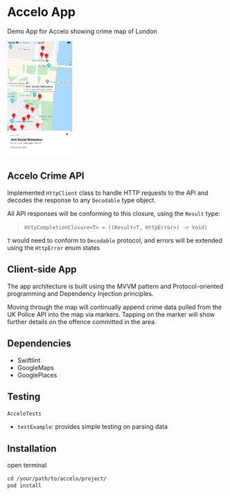 # Accelo App

Demo App for Accelo showing crime map of London

<p align="left">
  <img src="https://github.com/jaysalvador/accelo/blob/master/images/01.png" width="150" alt="accessibility text">
</p>

## Accelo Crime API

Implemented `HttpClient` class to handle HTTP requests to the API and decodes the response to any `Decodable` type object.

All API responses will be conforming to this closure, using the `Result` type:
>  `HttpCompletionClosure<T> = ((Result<T, HttpError>) -> Void)`

`T` would need to conform to `Decodable` protocol, and errors will be extended using the `HttpError` enum states

## Client-side App

The app architecture is built using the MVVM pattern and Protocol-oriented programming and Dependency Injection principles.

Moving through the map will continually append crime data pulled from the UK Police API into the map via markers. 
Tapping on the marker will show further details on the offence committed in the area.

## Dependencies

- Swiftlint
- GoogleMaps
- GooglePlaces

## Testing

`AcceloTests`
- `testExample`: provides simple testing on parsing data

## Installation

open terminal
```
cd /your/path/to/accelo/project/
pod install
```
